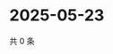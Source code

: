 # 2025-05-23

共 0 条

<!-- BEGIN ZHIHUQUESTIONS -->
<!-- 最后更新时间 Fri May 23 2025 10:29:43 GMT+0800 (China Standard Time) -->

<!-- END ZHIHUQUESTIONS -->
